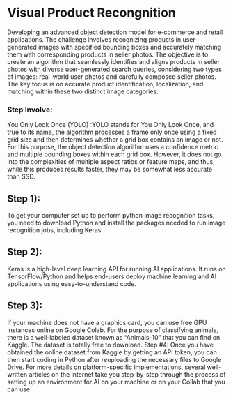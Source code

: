 # Visual Product Recongnition

Developing an advanced object detection model for e-commerce and retail applications. The challenge involves recognizing products in user-generated images with specified bounding boxes and accurately matching them with corresponding products in seller photos. The objective is to create an algorithm that seamlessly identifies and aligns products in seller photos with diverse user-generated search queries, considering two types of images: real-world user photos and carefully composed seller photos. The key focus is on accurate product identification, localization, and matching within these two distinct image categories.

### Step Involve:
You Only Look Once (YOLO) :YOLO stands for You Only Look Once, and true to its name, the 
algorithm processes a frame only once using a fixed grid size and then determines whether a 
grid box contains an image or not. For this purpose, the object detection algorithm uses a 
confidence metric and multiple bounding boxes within each grid box. However, it does not go 
into the complexities of multiple aspect ratios or feature maps, and thus, while this produces 
results faster, they may be somewhat less accurate than SSD.

## Step 1): 
To get your computer set up to perform python image recognition tasks, you need 
to download Python and install the packages needed to run image recognition jobs, including 
Keras.

## Step 2):
Keras is a high-level deep learning API for running AI applications. It runs on 
TensorFlow/Python and helps end-users deploy machine learning and AI applications using 
easy-to-understand code.

## Step 3): 
If your machine does not have a graphics card, you can use free GPU instances online 
on Google Colab. For the purpose of classifying animals, there is a well-labeled dataset known 
as “Animals-10” that you can find on Kaggle. The dataset is totally free to download.
Step #4: Once you have obtained the online dataset from Kaggle by getting an API token, you 
can then start coding in Python after reuploading the necessary files to Google Drive. For more 
details on platform-specific implementations, several well-written articles on the internet 
take you step-by-step through the process of setting up an environment for AI on your 
machine or on your Collab that you can use
